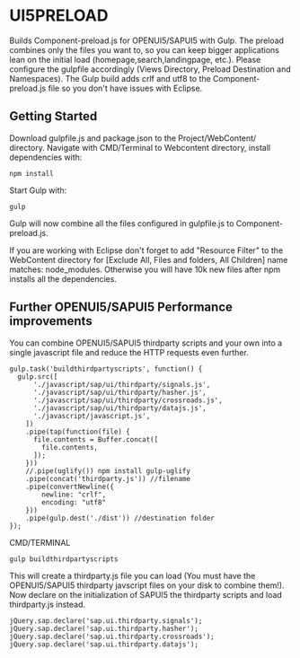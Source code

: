# UI5PRELOAD

Builds Component-preload.js for OPENUI5/SAPUI5 with Gulp. The preload combines only the files you want to, so you can keep bigger applications lean on the initial load (homepage,search,landingpage, etc.). Please configure the gulpfile accordingly (Views Directory, Preload Destination and Namespaces). The Gulp build adds crlf and utf8 to the Component-preload.js file so you don't have issues with Eclipse.


## Getting Started

Download gulpfile.js and package.json to the Project/WebContent/ directory. 
Navigate with CMD/Terminal to Webcontent directory, install dependencies with:

```
npm install
```

Start Gulp with:

```
gulp
```

Gulp will now combine all the files configured in gulpfile.js to Component-preload.js.

If you are working with Eclipse don't forget to add "Resource Filter" to the WebContent directory for [Exclude All, Files and folders, All Children] name matches: node_modules. Otherwise you will have 10k new files after npm installs all the dependencies.


## Further OPENUI5/SAPUI5 Performance improvements

You can combine OPENUI5/SAPUI5 thirdparty scripts and your own into a single javascript file and reduce the HTTP requests even further.

```
gulp.task('buildthirdpartyscripts', function() {
  gulp.src([
      './javascript/sap/ui/thirdparty/signals.js',
      './javascript/sap/ui/thirdparty/hasher.js',
      './javascript/sap/ui/thirdparty/crossroads.js',
      './javascript/sap/ui/thirdparty/datajs.js',
      './javascript/javascript.js',
    ])
    .pipe(tap(function(file) {
      file.contents = Buffer.concat([
        file.contents,
      ]);
    }))
    //.pipe(uglify()) npm install gulp-uglify
    .pipe(concat('thirdparty.js')) //filename
    .pipe(convertNewline({
        newline: "crlf",
        encoding: "utf8"
    }))
    .pipe(gulp.dest('./dist')) //destination folder
});
```

CMD/TERMINAL

```
gulp buildthirdpartyscripts
```


This will create a thirdparty.js file you can load (You must have the OPENUI5/SAPUI5 thirdparty javscript files on your disk to combine them!). Now declare on the initialization of SAPUI5 the thirdparty scripts and load thirdparty.js instead.

```
jQuery.sap.declare('sap.ui.thirdparty.signals');
jQuery.sap.declare('sap.ui.thirdparty.hasher');
jQuery.sap.declare('sap.ui.thirdparty.crossroads');
jQuery.sap.declare('sap.ui.thirdparty.datajs');
```

